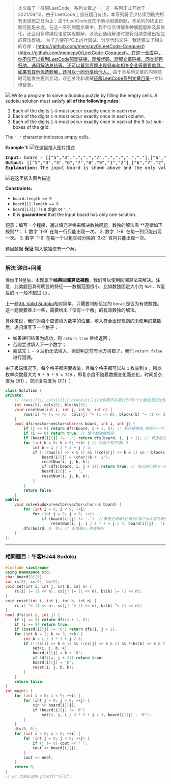 > 本文属于「征服LeetCode」系列文章之一，这一系列正式开始于2021/08/12。由于LeetCode上部分题目有锁，本系列将至少持续到刷完所有无锁题之日为止；由于LeetCode还在不断地创建新题，本系列的终止日期可能是永远。在这一系列刷题文章中，我不仅会讲解多种解题思路及其优化，还会用多种编程语言实现题解，涉及到通用解法时更将归纳总结出相应的算法模板。
> <b></b>
> 为了方便在PC上运行调试、分享代码文件，我还建立了相关的仓库：[https://github.com/memcpy0/LeetCode-Conquest](https://github.com/memcpy0/LeetCode-Conquest)。在这一仓库中，你不仅可以看到LeetCode原题链接、题解代码、题解文章链接、同类题目归纳、通用解法总结等，还可以看到原题出现频率和相关企业等重要信息。如果有其他优选题解，还可以一同分享给他人。
> <b></b>
> 由于本系列文章的内容随时可能发生更新变动，欢迎关注和收藏[征服LeetCode系列文章目录](https://memcpy0.blog.csdn.net/article/details/119656559)一文以作备忘。

![](https://image-1307616428.cos.ap-beijing.myqcloud.com/Obsidian/202310091355681.png)
Write a program to solve a Sudoku puzzle by filling the empty cells.
A sudoku solution must satisfy <strong>all of the following rules</strong>:
<ol>
	<li>Each of the digits <code>1-9</code> must occur exactly once in each row.</li>
	<li>Each of the digits <code>1-9</code> must occur exactly once in each column.</li>
	<li>Each of the digits <code>1-9</code> must occur exactly once in each of the 9 <code>3x3</code> sub-boxes of the grid.</li>
</ol>
The <code>'.'</code> character indicates empty cells.

<strong>Example 1:</strong>
![在这里插入图片描述](https://img-blog.csdnimg.cn/99ee0c456d24407a893145b3c90ba4ef.png)
<pre><strong>Input:</strong> board = [["5","3",".",".","7",".",".",".","."],["6",".",".","1","9","5",".",".","."],[".","9","8",".",".",".",".","6","."],["8",".",".",".","6",".",".",".","3"],["4",".",".","8",".","3",".",".","1"],["7",".",".",".","2",".",".",".","6"],[".","6",".",".",".",".","2","8","."],[".",".",".","4","1","9",".",".","5"],[".",".",".",".","8",".",".","7","9"]]
<strong>Output:</strong> [["5","3","4","6","7","8","9","1","2"],["6","7","2","1","9","5","3","4","8"],["1","9","8","3","4","2","5","6","7"],["8","5","9","7","6","1","4","2","3"],["4","2","6","8","5","3","7","9","1"],["7","1","3","9","2","4","8","5","6"],["9","6","1","5","3","7","2","8","4"],["2","8","7","4","1","9","6","3","5"],["3","4","5","2","8","6","1","7","9"]]
<strong>Explanation:</strong> The input board is shown above and the only valid solution is shown below:
</pre>
![在这里插入图片描述](https://img-blog.csdnimg.cn/d98278e34f014d9cbffeb8398fdeb614.png)

<strong>Constraints:</strong>
<ul>
	<li><code>board.length == 9</code></li>
	<li><code>board[i].length == 9</code></li>
	<li><code>board[i][j]</code> is a digit or <code>'.'</code>.</li>
	<li>It is <strong>guaranteed</strong> that the input board has only one solution.</li>
</ul>
题意：编写一个程序，通过填充空格来解决数独问题。数独的解法需 **遵循如下规则**：
1.  数字 `1-9` 在每一行只能出现一次。
2.  数字 `1-9` 在每一列只能出现一次。
3.  数字 `1-9` 在每一个以粗实线分隔的 `3x3` 宫内只能出现一次。

题目数据 **保证** 输入数独仅有一个解。

---
### 解法 递归+回溯
类似于N皇后，本题属于**经典回溯算法裸题**，我们可以使用回溯算法来解决。注意，此类题目具有明显的特征——数据范围很小，比如数独固定大小为 `9x9` 、N皇后的 `N` 一般不超过 `13` 。

上一题[36. Valid Sudoku](https://leetcode-cn.com/problems/valid-sudoku/)相对简单，只需要判断给定的 `borad` 是否为有效数独。这一题就要难上一些，需要给出「仅有一个解」的有效数独的解法。

具体来说，我们对每个应该填入数字的位置，填入符合出现规则的未使用的某数后，递归填写下一个格子：
- 如果递归结果为成功，则 `return true` 继续返回；
- 否则尝试填入下一个数字；
- 尝试完 `1 ~ 9` 后仍无法填入，则说明之前有地方填错了，我们 `return false` 进行回溯。

由于极端情况下，每个格子都需要枚举，且每个格子都可以从 `1` 枚举到 `9` ，所以枚举次数最大为 `9 * 9 * 9 = 729` ，即复杂度不随着数据变化而变化，时间复杂度为 $O(1)$ ，空间复杂度为 $O(1)$ ：
```cpp
class Solution {
private:
    // rows[i][j],cols[i][j],blocks[i][j]分别表示在第i行/列/个小数独是否出现数j
    int rows[9], cols[9], blocks[9]; 
    void resetNum(int i, int j, int b, int n) { 
        rows[i] ^= (1 << n), cols[j] ^= (1 << n), blocks[b] ^= (1 << n);
    }
    bool dfs(vector<vector<char>>& board, int i, int j) {
        if (j == 9) return dfs(board, i + 1, 0); // 某行被填完,转向下一行
        if (i == 9) return true; // 整个数独被填完
        if (board[i][j] != '.') return dfs(board, i, j + 1); // 填当前行的下一列   
        for (int k = 0; k < 9; ++k) { // 对每个格子填1-9
            int b = i / 3 * 3 + j / 3;
            if (!(rows[i] >> k & 1) && !(cols[j] >> k & 1) && !(blocks[b] >> k & 1)) { // 该数在第i行,第j列,第b个小数独未出现
                board[i][j] = (char)(k + '1');
                resetNum(i, j, b, k);
                if (dfs(board, i, j + 1)) return true; // 填当前行的下一列,成功则返回true
                board[i][j] = '.';
                resetNum(i, j, b, k);
            }
        }
        return false;
    }
public:
    void solveSudoku(vector<vector<char>>& board) {
        for (int i = 0; i < 9; ++i)
            for (int j = 0; j < 9; ++j) 
                if (board[i][j] != '.')  //事先记录每行/每列/每个3x3宫内哪些数字已被使用 
                    resetNum(i, j, i / 3 * 3 + j / 3, board[i][j] - '1'); // 从0开始
        dfs(board, 0, 0); // 先填每行,再填每列 
    }
}; 
```
---
### 相同题目：牛客HJ44 Sudoku
```cpp
#include <iostream>
using namespace std;
char board[9][9];
int rs[9], cs[9], bs[9];
void set(int i, int j, int b, int n) {
    rs[i] |= (1 << n), cs[j] |= (1 << n), bs[b] |= (1 << n);
}
void reset(int i, int j, int b, int n) {
    rs[i] ^= (1 << n), cs[j] ^= (1 << n), bs[b] ^= (1 << n);
}
bool dfs(int i, int j) {
    if (j == 9) return dfs(i + 1, 0);
    if (i == 9) return true;
    if (board[i][j] != '0') return dfs(i, j + 1);
    for (int k = 1; k <= 9; ++k) {
        int b = i / 3 * 3 + j / 3;
        if (!(rs[i] >> k & 1) && !(cs[j] >> k & 1) && !(bs[b] >> k & 1)) {
            set(i, j, b, k);
            board[i][j] = k + '0';
            if (dfs(i, j + 1)) return true;
            board[i][j] = '0';
            reset(i, j, b, k);
        }
    }
    return false;
}
int main() {
    for (int i = 0; i < 9; ++i) {
        for (int j = 0; j < 9; ++j) {
            cin >> board[i][j];
            if (board[i][j] != '0')
                set(i, j, i / 3 * 3 + j / 3, board[i][j] - '0');
        }
    }
    dfs(0, 0);
    for (int i = 0; i < 9; ++i) {
        for (int j = 0; j < 9; ++j) {
            if (j != 0) cout << " ";
            cout << board[i][j];
        }
        cout << endl;
    }
    return 0;
}
// 64 位输出请用 printf("%lld")
```